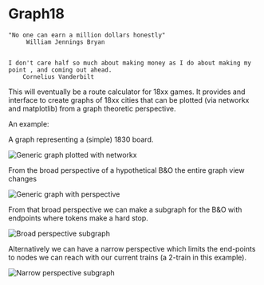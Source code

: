 
Graph18
======


    "No one can earn a million dollars honestly" 
         William Jennings Bryan


    I don't care half so much about making money as I do about making my
    point , and coming out ahead.
        Cornelius Vanderbilt

This will eventually be a route calculator for 18xx games. It provides
and interface to create graphs of 18xx cities that can be plotted (via
networkx and matplotlib) from a graph theoretic perspective.

An example:

A graph representing a (simple) 1830 board.

![Generic graph plotted with networkx](https://raw.githubusercontent.com/n-west/graph18/master/resources/resources/graph_generic.png "Generic 18xx Graph")

From the broad perspective of a hypothetical B&O the entire graph view changes

![Generic graph with perspective](https://raw.githubusercontent.com/n-west/graph18/master/resources/resources/graph_perspective.png "Generic 18xx Graph with perspective")

From that broad perspective we can make a subgraph for the B&O with endpoints where tokens make a hard stop.

![Broad perspective subgraph](https://raw.githubusercontent.com/n-west/graph18/master/resources/resources/subgraph_broad_perspective.png "Generic 18xx SubGraph with broad perspective")

Alternatively we can have a narrow perspective which limits the end-points to nodes we can reach with our current trains (a 2-train in this example).

![Narrow perspective subgraph](https://raw.githubusercontent.com/n-west/graph18/master/resources/resources/subgraph_narrow_perspective.png "Generic 18xx SubGraph with narrow perspective")
